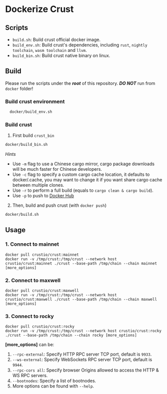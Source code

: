 # Dockerize Crust

## Scripts

- `build.sh`: Build crust official docker image.
- `build_env.sh`: Build crust's dependencies, including `rust`, `nightly toolchain`, `wasm toolchain` and `llvm`.
- `build_bin.sh`: Build crust native binary on linux.

## Build

Please run the scripts under the ***root*** of this repository. ***DO NOT*** run from `docker` folder!

### Build crust environment

```bash
  docker/build_env.sh
```

### Build crust

1. First build `crust_bin`

  ```bash
  docker/build_bin.sh
  ```

*Hints*

- Use `-m` flag to use a Chinese cargo mirror, cargo package downloads will be much faster for Chinese developers.
- Use `-c` flag to specify a custom cargo cache location,
    it defaults to docker/.cache, you may want to change it if you want share cargo cache between multiple clones.
- Use `-r` to perform a full build (equals to `cargo clean & cargo build`).
- Use `-p` to push to [Docker Hub](https://hub.docker.com/)

2. Then, build and push crust (with `docker push`)

  ```bash
  docker/build.sh
  ```

## Usage

### 1. Connect to mainnet

```shell
docker pull crustio/crust:mainnet
docker run -v /tmp/crust:/tmp/crust --network host crustio/crust:mainnet ./crust --base-path /tmp/chain --chain mainnet [more_options]
```

### 2. Connect to maxwell

```shell
docker pull crustio/crust:maxwell
docker run -v /tmp/crust:/tmp/crust --network host crustio/crust:maxwell ./crust --base-path /tmp/chain --chain maxwell [more_options]
```

### 3. Connect to rocky

```shell
docker pull crustio/crust:rocky
docker run -v /tmp/crust:/tmp/crust --network host crustio/crust:rocky ./crust --base-path /tmp/chain --chain rocky [more_options]
```

**[more_options]** can be:

1. `--rpc-external`: Specify HTTP RPC server TCP port, default is `9933`.
2. `--ws-external`: Specify WebSockets RPC server TCP port, default is `9944`.
3. `--rpc-cors all`: Specify browser Origins allowed to access the HTTP & WS RPC servers.
4. `--bootnodes`: Specify a list of bootnodes.
5. More options can be found with `--help`.
